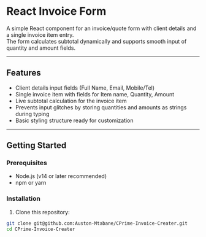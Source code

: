 # React Invoice Form

A simple React component for an invoice/quote form with client details and a single invoice item entry.  
The form calculates subtotal dynamically and supports smooth input of quantity and amount fields.

---

## Features

- Client details input fields (Full Name, Email, Mobile/Tel)  
- Single invoice item with fields for Item name, Quantity, Amount  
- Live subtotal calculation for the invoice item  
- Prevents input glitches by storing quantities and amounts as strings during typing  
- Basic styling structure ready for customization  

---

## Getting Started

### Prerequisites

- Node.js (v14 or later recommended)  
- npm or yarn  

### Installation

1. Clone this repository:

```bash
git clone git@github.com:Auston-Mtabane/CPrime-Invoice-Creater.git
cd CPrime-Invoice-Creater
